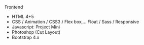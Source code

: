 Frontend
- HTML 4+5
- CSS / Animation / CSS3 / Flex box,... Float / Sass / Responsive
- Javascript: Project Mini
- Photoshop (Cut Layout)
- Bootstrap 4.x
